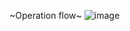 ~Operation flow~
![image](https://raw.githubusercontent.com/efef31016/subject/main/Statistics%20Computation/%E5%9C%961.png)
